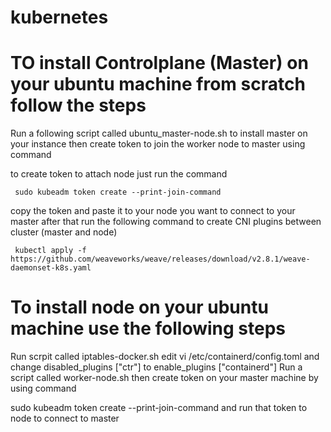 # kubernetes
# TO install Controlplane (Master) on your ubuntu machine from scratch follow the steps 
Run a following script called ubuntu_master-node.sh to install master on your instance
then create token to join the worker node to master using command

to create token to attach node just run the command
```
 sudo kubeadm token create --print-join-command
```
copy the token and paste it to your node you want to connect to your master
after that run the following command to create CNI plugins between cluster (master and node)

```
 kubectl apply -f https://github.com/weaveworks/weave/releases/download/v2.8.1/weave-daemonset-k8s.yaml
```

# To install node on your ubuntu machine use the following steps

Run scrpit called iptables-docker.sh
edit vi /etc/containerd/config.toml and change disabled_plugins ["ctr"]  to enable_plugins ["containerd"]
Run a script called worker-node.sh 
then 
create token on your master machine by using command

sudo kubeadm token create --print-join-command
and run that token to node to connect to master

